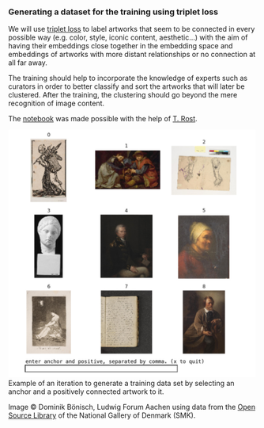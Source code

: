 ### Generating a dataset for the training using triplet loss

We will use [triplet loss](https://omoindrot.github.io/triplet-loss) to label artworks that seem to be connected in every possible way (e.g. color, style, iconic content, aesthetic…) with the aim of having their embeddings close together in the embedding space and embeddings of artworks with more distant relationships or no connection at all far away. 

The training should help to incorporate the knowledge of experts such as curators in order to better classify and sort the artworks that will later be clustered. After the training, the clustering should go beyond the mere recognition of image content.

The [notebook](https://github.com/DominikBoenisch/Training-the-Archive/blob/master/Prototype/3_Training_Dataset/TrainingDataGenerator.ipynb) was made possible with the help of [T. Rost](https://github.com/thalro).

<img src="https://github.com/DominikBoenisch/Training-the-Archive/blob/master/Images/TrainingDataGenerator_Sample.jpg" alt="Sample TrainingDataGenerator" width="500" height="500">
Example of an iteration to generate a training data set by selecting an anchor and a positively connected artwork to it. 

Image © Dominik Bönisch, Ludwig Forum Aachen using data from the [Open Source Library](https://open.smk.dk/) of the National Gallery of Denmark (SMK).

